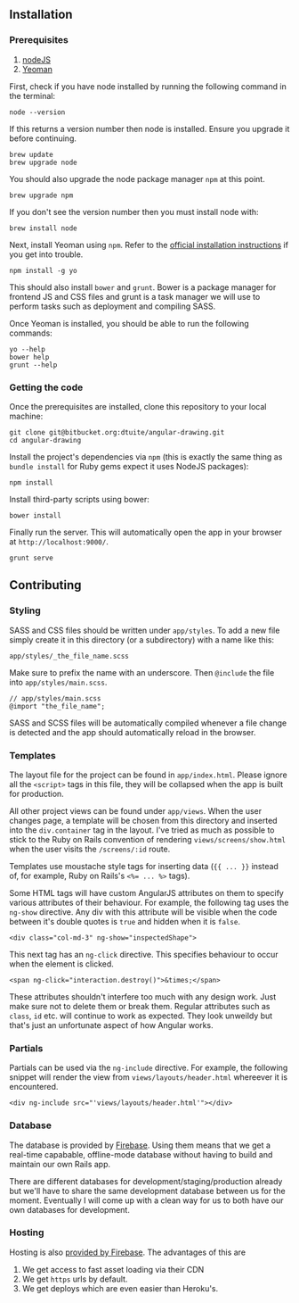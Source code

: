 ## Installation

### Prerequisites

 1. [nodeJS](http://nodejs.org/)
 2. [Yeoman](https://yeoman.io)

First, check if you have node installed by running the following command in the terminal:

    node --version

If this returns a version number then node is installed. Ensure you upgrade it before continuing.

    brew update
    brew upgrade node

You should also upgrade the node package manager `npm` at this point.

    brew upgrade npm

If you don't see the version number then you must install node with:

    brew install node

Next, install Yeoman using `npm`. Refer to the [official installation instructions](http://yeoman.io/learning/index.html) if you get into trouble.

    npm install -g yo

This should also install `bower` and `grunt`. Bower is a package manager for frontend JS and CSS files and grunt is a task manager we will use to perform tasks such as deployment and compiling SASS.

Once Yeoman is installed, you should be able to run the following commands:

    yo --help
    bower help
    grunt --help


### Getting the code

Once the prerequisites are installed, clone this repository to your local machine:

    git clone git@bitbucket.org:dtuite/angular-drawing.git
    cd angular-drawing

Install the project's dependencies via `npm` (this is exactly the same thing as `bundle install` for Ruby gems expect it uses NodeJS packages):

    npm install

Install third-party scripts using bower:

    bower install

Finally run the server. This will automatically open the app in your browser at `http://localhost:9000/`.

    grunt serve

## Contributing

### Styling

SASS and CSS files should be written under `app/styles`. To add a new file simply create it in this directory (or a subdirectory) with a name like this:

    app/styles/_the_file_name.scss

Make sure to prefix the name with an underscore. Then `@include` the file into `app/styles/main.scss`.

    // app/styles/main.scss
    @import "the_file_name";

SASS and SCSS files will be automatically compiled whenever a file change is detected and the app should automatically reload in the browser.

### Templates

The layout file for the project can be found in `app/index.html`. Please ignore all the `<script>` tags in this file, they will be collapsed when the app is built for production.

All other project views can be found under `app/views`. When the user changes page, a template will be chosen from this directory and inserted into the `div.container` tag in the layout. I've tried as much as possible to stick to the Ruby on Rails convention of rendering `views/screens/show.html` when the user visits the `/screens/:id` route.

Templates use moustache style tags for inserting data (`{{ ... }}` instead of, for example, Ruby on Rails's `<%= ... %>` tags).

Some HTML tags will have custom AngularJS attributes on them to specify various attributes of their behaviour. For example, the following tag uses the `ng-show` directive. Any div with this attribute will be visible when the code between it's double quotes is `true` and hidden when it is `false`.

    <div class="col-md-3" ng-show="inspectedShape">

This next tag has an `ng-click` directive. This specifies behaviour to occur when the element is clicked.

    <span ng-click="interaction.destroy()">&times;</span>

These attributes shouldn't interfere too much with any design work. Just make sure not to delete them or break them. Regular attributes such as `class`, `id` etc. will continue to work as expected. They look unweildy but that's just an unfortunate aspect of how Angular works.

### Partials

Partials can be used via the `ng-include` directive. For example, the following snippet will render the view from `views/layouts/header.html` whereever it is encountered.

    <div ng-include src="'views/layouts/header.html'"></div>


### Database

The database is provided by [Firebase](https://www.firebase.com/). Using them means that we get a real-time capabable, offline-mode database without having to build and maintain our own Rails app.

There are different databases for development/staging/production already but we'll have to share the same development database between us for the moment. Eventually I will come up with a clean way for us to both have our own databases for development.

### Hosting

Hosting is also [provided by Firebase](https://www.firebase.com/hosting.html). The advantages of this are

 1. We get access to fast asset loading via their CDN
 2. We get `https` urls by default.
 3. We get deploys which are even easier than Heroku's.